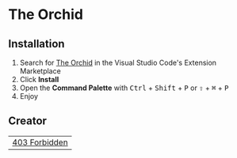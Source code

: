 # The Orchid

## Installation
1. Search for [The Orchid]() in the Visual Studio Code's Extension Marketplace
2. Click **Install**
3. Open the **Command Palette** with <kbd>Ctrl</kbd> + <kbd>Shift</kbd> + <kbd>P</kbd> or <kbd>⇧</kbd> + <kbd>⌘</kbd> + <kbd>P</kbd>
4. Enjoy

## Creator
<table>
  <tbody>
    <td><a href="https://github.com/mario-garcia-dev">403 Forbidden</a></td>
  </tbody>
</table>
